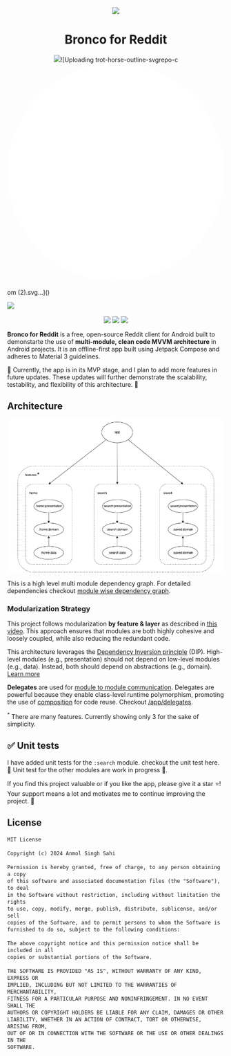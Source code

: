 <div align="center">
  <a href=""><img width="200" src="https://github.com/user-attachments/assets/16a7927f-188d-4d70-bda1-09401d0cfba2"></a>
  <h1>Bronco for Reddit</h1>
</div>

<p align="center">
  <a href="https://www.android.com"><img src="https://forthebadge.com/images/badges/built-for-android.svg"></a>![Uploading trot-horse-outline-svgrepo-c<!DOCTYPE svg PUBLIC "-//W3C//DTD SVG 1.1//EN" "http://www.w3.org/Graphics/SVG/1.1/DTD/svg11.dtd">

<!-- Uploaded to: SVG Repo, www.svgrepo.com, Transformed by: SVG Repo Mixer Tools -->
<svg fill="#000000" version="1.1" id="Capa_1" xmlns="http://www.w3.org/2000/svg" xmlns:xlink="http://www.w3.org/1999/xlink" width="800px" height="800px" viewBox="-22.76 -22.76 273.10 273.10" xml:space="preserve">

<g id="SVGRepo_bgCarrier" stroke-width="0">

<rect x="-22.76" y="-22.76" width="273.10" height="273.10" rx="136.55" fill="#ffffff" strokewidth="0"/>

</g>

<g id="SVGRepo_tracerCarrier" stroke-linecap="round" stroke-linejoin="round"/>

<g id="SVGRepo_iconCarrier"> <g> <path d="M227.48,84.649c-1.283-3.99-7.43-22.668-11.697-28.686c0.496-1.33,0.922-3.327,0.106-5.187 c-0.402-0.884-1.194-1.965-2.772-2.692l0.939-10.181c0.089-0.854-0.337-1.669-1.052-2.119c-0.733-0.446-1.644-0.423-2.376,0.026 l-10.262,6.567c-4.628-1.017-23.259-3.088-44.543,22.431c-2.589,1.638-26.775,15.953-75.48,13.636 c-4.232-0.195-18.285-0.292-26.93,6.543c-4.164-0.467-19.769-1.327-33.375,8.665c-10.778,7.911-17.508,20.578-20.014,37.66 c-0.109,0.697,0.139,1.413,0.647,1.915c0.52,0.503,1.253,0.716,1.942,0.609c0.553-0.106,13.577-2.56,29.834-18.826 c1.466-1.472,2.627-3.369,3.83-5.385c1.339-2.216,2.695-4.459,4.504-6.186c-1.253,5.281-1.289,13.852,4.974,25.626 c-3.139,1.874-9.439,5.592-12.067,6.715l-0.57,0.236c-2.524,1.034-6.348,2.619-6.972,10.498 c-1.289,16.296-4.031,23.063-5.994,25.871c-1.111-0.313-2.589-0.449-4.055,0.201c-1.229,0.579-2.837,1.921-3.431,5.143 l-1.768,9.078c-0.047,0.242-0.053,0.484-0.023,0.728c0.053,0.36,0.562,3.594,3.333,4.409c0.393,0.13,0.801,0.172,1.194,0.172 c2.506,0,4.858-2.205,6.566-4.156c2.258-1.04,9.685-5.544,11.967-20.084c-0.027-0.739-0.473-18.141,13.811-20.091 c6.803-0.929,12.075-2.737,16.239-4.936c-0.357,1.188-0.993,2.967-2.195,5.669c-0.122,0.165-2.888,4.202-1.466,8.883 c1.079,3.535,4.128,6.331,9.084,8.322c2.264,1.644,13.601,9.836,18.654,13.164c-0.612,1.288-1.084,2.996-0.588,4.663 c0.34,1.111,1.229,2.589,3.487,3.34l9.303,3.54c0.26,0.113,0.521,0.148,0.792,0.148c0.352,0,0.677-0.095,1.004-0.242 c0.556-0.284,0.981-0.786,1.138-1.39c0.127-0.455,2.958-11.136-7.85-18.743l-18.371-14.569c0.183-1.886,0.884-6.479,3.57-13.944 c0.195-0.52,0.396-1.17,0.624-1.908c0.946-3.045,2.53-8.146,5.272-9.156c1.167-0.426,2.708-0.059,4.413,1.017 c0.698,0.515,17.36,12.531,54.193,5.414c0.071-0.018,0.112-0.095,0.166-0.106c2.529,1.903,5.308,3.605,8.286,4.989 c0.497,0.786,3.76,6.791-4.256,19.529c-1.885,2.872-7.695,10.089-13.47,11.845c-0.479-0.65-1.2-1.318-2.24-1.654 c-1.928-0.65-4.149,0.029-6.591,2.033c-0.136,0.117-0.272,0.26-0.385,0.413l-4.562,6.425c-0.366,0.633-2.045,3.973,0.012,6.106 c0.745,0.786,1.749,1.182,3.085,1.182c2.021,0,4.812-0.934,8.601-2.819c0.023-0.023,2.802-1.188,5.195-1.383 c0.769-0.029,7.897-0.727,20.836-14.942c4.303-4.717,8.352-9.28,10.485-23.561c5.532,0.13,15.037,2.701,19.021,28.064 c0.042,0.23,0.112,0.443,0.207,0.645c0.03,0.089,0.207,0.413,0.526,0.928c-0.84,0.556-1.649,1.342-2.14,2.459 c-0.532,1.265-0.78,3.369,1.094,6.165c0.118,0.159,0.23,0.301,0.378,0.432l7.743,6.868c1.235,1.087,3.729,0.774,5.432-1.62 c1.762-2.482,1.702-6.431-0.194-12.034c-0.313-3.404-3.399-31.972-20.168-41.588c-0.378-0.213-9.18-5.284-8.612-14.983 c0.154-2.731,0.503-8.43,1.903-11.313c1.384-2.784,3.547-5.695,6.053-9.067c3.57-4.794,7.997-10.755,12.188-19.071 c0.597-1.173,1.69-2.577,2.831-2.657c1.342-0.174,3.038,1.38,4.864,4.037c0.621,0.877,1.218,2.081,1.903,3.402 c2.223,4.309,5.272,10.217,10.917,11.071c4.416,0.221,12.75-1.968,13.4-11.387C227.604,85.187,227.569,84.915,227.48,84.649z M156.297,165.852c-11.473,12.584-17.584,13.311-17.661,13.316c-3.216,0.248-6.562,1.667-6.81,1.791 c-3.487,1.732-5.319,2.229-6.194,2.37c0.054-0.177,0.112-0.325,0.142-0.407l4.256-5.946c1.448-1.153,2.104-1.082,2.093-1.088 c0.083,0.06,0.248,0.325,0.302,0.497c0.266,1.117,1.323,1.861,2.452,1.695c9.552-1.223,17.774-13.618,18.135-14.18 c5.923-9.422,6.431-15.947,5.728-19.99c2.229,0.627,4.568,1.029,6.98,1.159C163.81,157.476,160.547,161.193,156.297,165.852z M214.612,92.425c-3.145-0.488-5.497-5.027-7.388-8.683c-0.78-1.514-1.502-2.894-2.193-3.898c-2.854-4.152-5.857-6.109-8.849-5.949 c-3.671,0.254-5.769,3.656-6.496,5.107c-4.013,7.971-8.316,13.757-11.786,18.412c-2.642,3.546-4.911,6.602-6.466,9.764 c-1.797,3.691-2.163,9.762-2.37,13.019c-0.739,12.525,10.421,18.867,10.863,19.116c15.41,8.824,17.928,38.053,17.963,38.343 c0.012,0.188,0.048,0.378,0.112,0.562c1.945,5.65,1.235,7.643,0.94,8.15l-6.438-5.697c-0.543-0.881-0.638-1.448-0.537-1.703 c0.201-0.479,1.253-0.928,1.885-1.058c0.793-0.13,1.431-0.686,1.703-1.437c0.277-0.756,0.13-1.607-0.402-2.205 c-0.78-0.922-1.301-1.755-1.549-2.169c-4.622-28.826-16.598-31.682-25.487-31.397c-0.325,0.012-0.632,0.012-0.945,0.012 c-19.943,0-34.714-24.465-34.874-24.713c-0.632-1.064-2.009-1.419-3.067-0.774c-1.058,0.626-1.4,1.998-0.774,3.05 c0.354,0.591,4.871,8.062,12.365,14.973c-32.249,5.349-47.132-5.084-47.419-5.279c-3.073-1.944-5.925-2.465-8.485-1.53 c-4.811,1.767-6.723,7.944-7.988,12.022c-0.201,0.662-0.381,1.247-0.547,1.714c-3.963,10.977-3.91,16.302-3.91,16.521 c0.012,0.668,0.328,1.289,0.848,1.702l19.375,15.362c5.488,3.871,6.463,8.618,6.475,11.467l-6.7-2.553 c-0.381-0.125-0.671-0.296-0.697-0.414c-0.157-0.521,0.449-1.903,1.102-2.736c0.399-0.521,0.55-1.194,0.411-1.827 c-0.133-0.644-0.543-1.194-1.138-1.501c-2.01-1.1-13.272-9.127-20.342-14.251c-0.145-0.112-0.328-0.207-0.497-0.272 c-3.691-1.447-6.017-3.351-6.688-5.526c-0.804-2.595,0.842-5.065,1.046-5.426c2.586-5.71,3.562-8.955,3.154-10.911 c3.325-2.536,5.63-5.284,7.125-7.743c4.61-7.654,4.338-15.959,3.091-19.405c-0.411-1.158-1.688-1.762-2.873-1.336 c-1.144,0.426-1.75,1.703-1.339,2.867c0.804,2.157,1.206,9.085-2.704,15.562c-4.469,7.395-12.862,11.976-24.956,13.619 c-14.587,1.991-17.936,17.011-17.626,24.239c-2.166,13.56-9.303,16.29-9.581,16.403c-0.381,0.123-0.727,0.359-0.987,0.655 c-2.208,2.583-3.292,2.926-3.348,3.038c-0.083-0.094-0.157-0.301-0.222-0.502l1.676-8.653c0.195-1.011,0.532-1.726,0.901-1.892 c0.455-0.225,1.386,0.106,1.755,0.313c0.866,0.502,1.986,0.372,2.707-0.354c4.194-4.186,6.936-14.204,8.18-29.762 c0.42-5.159,2.107-5.852,4.238-6.714l0.624-0.261c3.842-1.648,14.035-7.861,14.479-8.127c1.028-0.627,1.375-1.962,0.768-3.015 c-10.943-19.044-3.951-28.413-3.655-28.782c0.594-0.739,0.653-1.768,0.15-2.577s-1.427-1.218-2.391-1.011 c-6.632,1.478-9.785,6.724-12.342,10.944c-1.064,1.773-2.081,3.446-3.153,4.54c-10.554,10.557-19.665,14.931-24.282,16.609 c2.657-14.067,8.565-24.551,17.582-31.191c14-10.296,30.922-7.784,31.105-7.752c0.647,0.095,1.324-0.092,1.821-0.529 c5.804-5.072,16.414-6.469,24.58-6.088c53.132,2.444,77.467-13.878,78.472-14.582c0.165-0.116,0.325-0.254,0.461-0.405 c22.064-26.673,40.229-21.267,40.985-21.019c0.632,0.204,1.348,0.124,1.909-0.237l7.223-4.631l-0.686,7.415 c-0.112,1.144,0.668,2.185,1.809,2.397c0.372,0.076,1.289,0.289,1.501,0.75c0.272,0.591-0.153,1.877-0.555,2.56 c-0.55,0.925-0.379,2.107,0.419,2.813c2.4,2.137,8.062,17.274,11.414,27.612C222.361,92.469,215.062,92.33,214.612,92.425z"/> </g> </g>

</svg>om (2).svg…]()

  <a href="https://www.github.com/sahianmol1"><img src="https://forthebadge.com/images/badges/built-with-love.svg"/></a>
</p>

<p align = "center">
  <img src="https://github.com/sahianmol1/Bronco-for-Reddit/actions/workflows/run-tests.yml/badge.svg" />
  <img src="https://img.shields.io/badge/License-MIT-blue.svg" />
  <img src="https://img.shields.io/github/stars/sahianmol1/Bronco-for-Reddit?logo=star" />
<!-- ![Android-CI Actions Status](https://github.com/sahianmol1/Bronco-for-Reddit/actions/workflows/run-tests/badge.svg)
![GitHub license](https://img.shields.io/badge/License-MIT-blue.svg)](LICENSE)
![GitHub Repo stars](https://img.shields.io/github/stars/sahianmol1/Bronco-for-Reddit?logo=star) -->
</p>

**Bronco for Reddit** is a free, open-source Reddit client for Android built to demonstarte the use of **multi-module, clean code MVVM architecture** in Android projects. It is an offline-first app built using Jetpack Compose and adheres to Material 3 guidelines.

🚧 Currently, the app is in its MVP stage, and I plan to add more features in future updates. These updates will further demonstrate the scalability, testability, and flexibility of this architecture. 🚧

## Architecture
![Dependency graph](/docs/images/coremodulegraph/high_level_module_graph_2.png)

This is a high level multi module dependency graph. For detailed dependencies checkout [module wise dependency graph](/docs/images/graphs).

### Modularization Strategy

This project follows modularization **by feature & layer** as described in [this video](https://youtu.be/16SwTvzDO0A?si=qHSqHXnW8jSHjitB&t=249). This approach ensures that modules are both highly cohesive and loosely coupled, while also reducing the redundant code.

This architecture leverages the [Dependency Inversion principle](https://en.wikipedia.org/wiki/Dependency_inversion_principle) (DIP). High-level modules (e.g., presentation) should not depend on low-level modules (e.g., data). Instead, both should depend on abstractions (e.g., domain). [<u>Learn more</u>](https://developer.android.com/topic/modularization/patterns#dependency_inversion)

**Delegates** are used for [module to module communication](https://developer.android.com/topic/modularization/patterns#communication). Delegates are powerful because they enable class-level runtime polymorphism, promoting the use of [composition](https://en.wikipedia.org/wiki/Composition_over_inheritance) for code reuse. Checkout [/app/delegates](app/src/main/java/com/anmolsahi/broncoforreddit/delegates).

<sup>*</sup> There are many features. Currently showing only 3 for the sake of simplicity.

## ✅ Unit tests
I have added unit tests for the `:search` module. checkout the unit test here.
<br>🚧 Unit test for the other modules are work in progress 🚧.

If you find this project valuable or if you like the app, please give it a star ⭐️! Your support means a lot and motivates me to continue improving the project. 🙏

## License
```
MIT License

Copyright (c) 2024 Anmol Singh Sahi

Permission is hereby granted, free of charge, to any person obtaining a copy
of this software and associated documentation files (the "Software"), to deal
in the Software without restriction, including without limitation the rights
to use, copy, modify, merge, publish, distribute, sublicense, and/or sell
copies of the Software, and to permit persons to whom the Software is
furnished to do so, subject to the following conditions:

The above copyright notice and this permission notice shall be included in all
copies or substantial portions of the Software.

THE SOFTWARE IS PROVIDED "AS IS", WITHOUT WARRANTY OF ANY KIND, EXPRESS OR
IMPLIED, INCLUDING BUT NOT LIMITED TO THE WARRANTIES OF MERCHANTABILITY,
FITNESS FOR A PARTICULAR PURPOSE AND NONINFRINGEMENT. IN NO EVENT SHALL THE
AUTHORS OR COPYRIGHT HOLDERS BE LIABLE FOR ANY CLAIM, DAMAGES OR OTHER
LIABILITY, WHETHER IN AN ACTION OF CONTRACT, TORT OR OTHERWISE, ARISING FROM,
OUT OF OR IN CONNECTION WITH THE SOFTWARE OR THE USE OR OTHER DEALINGS IN THE
SOFTWARE.
```
